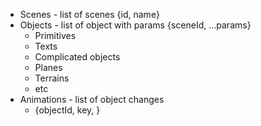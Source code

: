 * Scenes - list of scenes {id, name}
* Objects - list of object with params 
  {sceneId, ...params}
  * Primitives
  * Texts
  * Complicated objects
  * Planes 
  * Terrains
  * etc
* Animations - list of object changes
  * {objectId, key, }
